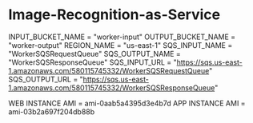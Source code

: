 # Image-Recognition-as-Service
INPUT_BUCKET_NAME = "worker-input"
OUTPUT_BUCKET_NAME = "worker-output"
REGION_NAME = "us-east-1"
SQS_INPUT_NAME = "WorkerSQSRequestQueue"
SQS_OUTPUT_NAME = "WorkerSQSResponseQueue"
SQS_INPUT_URL = "https://sqs.us-east-1.amazonaws.com/580115745332/WorkerSQSRequestQueue"
SQS_OUTPUT_URL = "https://sqs.us-east-1.amazonaws.com/580115745332/WorkerSQSResponseQueue"

WEB INSTANCE AMI = ami-0aab5a4395d3e4b7d
APP INSTANCE AMI = ami-03b2a697f204db88b
